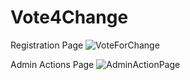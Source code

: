 # Vote4Change
Registration Page
![VoteForChange](https://user-images.githubusercontent.com/77169816/157863783-0f45e654-1edd-4b12-964c-333d5cec3e8b.png)

Admin Actions Page
![AdminActionPage](https://user-images.githubusercontent.com/77169816/157864286-52d7eb7d-ebe2-4751-8e66-8a20a5454c52.png)

